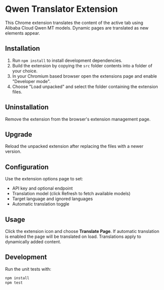 # Qwen Translator Extension

This Chrome extension translates the content of the active tab using Alibaba Cloud Qwen MT models. Dynamic pages are translated as new elements appear.

## Installation
1. Run `npm install` to install development dependencies.
2. Build the extension by copying the `src` folder contents into a folder of your choice.
3. In your Chromium based browser open the extensions page and enable "Developer mode".
4. Choose "Load unpacked" and select the folder containing the extension files.

## Uninstallation
Remove the extension from the browser's extension management page.

## Upgrade
Reload the unpacked extension after replacing the files with a newer version.

## Configuration
Use the extension options page to set:
- API key and optional endpoint
- Translation model (click Refresh to fetch available models)
- Target language and ignored languages
- Automatic translation toggle

## Usage
Click the extension icon and choose **Translate Page**. If automatic translation is enabled the page will be translated on load. Translations apply to dynamically added content.

## Development
Run the unit tests with:
```sh
npm install
npm test
```
